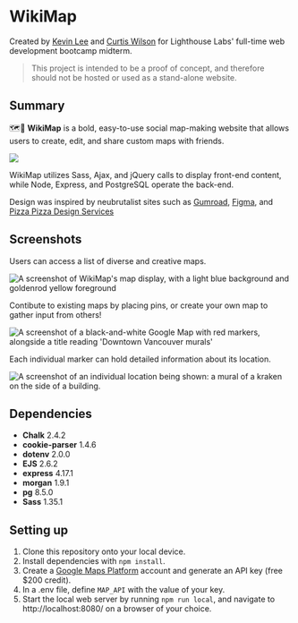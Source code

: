 WikiMap
=========
Created by [Kevin Lee](https://github.com/jhssttj) and [Curtis Wilson](https://github.com/curtis-wils0n) for Lighthouse Labs' full-time web development bootcamp midterm.
> This project is intended to be a proof of concept, and therefore should not be hosted or used as a stand-alone website.

## Summary

🗺️🧭 **WikiMap** is a bold, easy-to-use social map-making website that allows users to create, edit, and share custom maps with friends.

![](https://github.com/curtis-wils0n/midterm-project/blob/master/images/splash-example.png?raw=true)

WikiMap utilizes Sass, Ajax, and jQuery calls to display front-end content, while Node, Express, and PostgreSQL operate the back-end.

Design was inspired by neubrutalist sites such as [Gumroad](https://gumroad.com/), [Figma](https://www.figma.com/), and [Pizza Pizza Design Services](https://pizzapizza.io/)

## Screenshots

Users can access a list of diverse and creative maps.

![A screenshot of WikiMap's map display, with a light blue background and goldenrod yellow foreground](https://github.com/curtis-wils0n/midterm-project/blob/master/images/readme-screenshot-1.png?raw=true)

Contibute to existing maps by placing pins, or create your own map to gather input from others!

![A screenshot of a black-and-white Google Map with red markers, alongside a title reading 'Downtown Vancouver murals'](https://github.com/curtis-wils0n/midterm-project/blob/master/images/readme-screenshot-3.png?raw=true)

Each individual marker can hold detailed information about its location.

![A screenshot of an individual location being shown: a mural of a kraken on the side of a building.](https://github.com/curtis-wils0n/midterm-project/blob/master/images/readme-screenshot-2.png?raw=true)

## Dependencies

- **Chalk** 2.4.2
- **cookie-parser** 1.4.6
- **dotenv** 2.0.0
- **EJS** 2.6.2
- **express** 4.17.1
- **morgan** 1.9.1
- **pg** 8.5.0
- **Sass** 1.35.1

## Setting up

1. Clone this repository onto your local device.
2. Install dependencies with `npm install`.
3. Create a [Google Maps Platform](https://mapsplatform.google.com/) account and generate an API key (free $200 credit).
4. In a .env file, define `MAP_API` with the value of your key.
6. Start the local web server by running `npm run local`, and navigate to http://localhost:8080/ on a browser of your choice.
